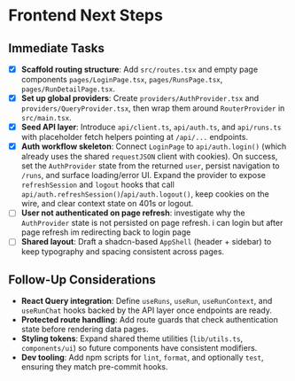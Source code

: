 # Frontend Next Steps

## Immediate Tasks

- [x] **Scaffold routing structure**: Add `src/routes.tsx` and empty page components `pages/LoginPage.tsx`, `pages/RunsPage.tsx`, `pages/RunDetailPage.tsx`.
- [x] **Set up global providers**: Create `providers/AuthProvider.tsx` and `providers/QueryProvider.tsx`, then wrap them around `RouterProvider` in `src/main.tsx`.
- [x] **Seed API layer**: Introduce `api/client.ts`, `api/auth.ts`, and `api/runs.ts` with placeholder fetch helpers pointing at `/api/...` endpoints.
- [x] **Auth workflow skeleton**: Connect `LoginPage` to `api/auth.login()` (which already uses the shared `requestJSON` client with cookies). On success, set the `AuthProvider` state from the returned `user`, persist navigation to `/runs`, and surface loading/error UI. Expand the provider to expose `refreshSession` and `logout` hooks that call `api/auth.refreshSession()`/`api/auth.logout()`, keep cookies on the wire, and clear context state on 401s or logout.
- [ ] **User not authenticated on page refresh**: investigate why the `AuthProvider` state is not persisted on page refresh. i can login but after page refresh im redirecting back to login page
- [ ] **Shared layout**: Draft a shadcn-based `AppShell` (header + sidebar) to keep typography and spacing consistent across pages.

## Follow-Up Considerations

- **React Query integration**: Define `useRuns`, `useRun`, `useRunContext`, and `useRunChat` hooks backed by the API layer once endpoints are ready.
- **Protected route handling**: Add route guards that check authentication state before rendering data pages.
- **Styling tokens**: Expand shared theme utilities (`lib/utils.ts`, `components/ui`) so future components have consistent modifiers.
- **Dev tooling**: Add npm scripts for `lint`, `format`, and optionally `test`, ensuring they match pre-commit hooks.
